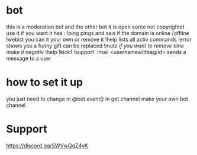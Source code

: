 # bot
this is a moderation bot and the other bot it is open sorce not copyrightet use it if you want
it has :
!ping <domain> pings and sais if the domain is online /offline
!webist you can it your own or remove it
!help lists all activ commands
!error shows you a funny gift can be replaced
!mute <user tag> <time> *if you want to remove time make it negativ*
!help
!kick1 <usertag>
!support`
!mail <usernamewithtag/id> <message> sends a message to a user 
# how to set it up
you just need to change in @bot.event()
in get channel make your own bot channel

# Support
https://discord.gg/SWVwQqZ4vK
